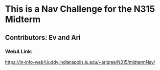 # This is a Nav Challenge for the N315 Midterm

## Contributors: Ev and Ari

### Web4 Link:

https://in-info-web4.luddy.indianapolis.iu.edu/~arigree/N315/midtermNav/

